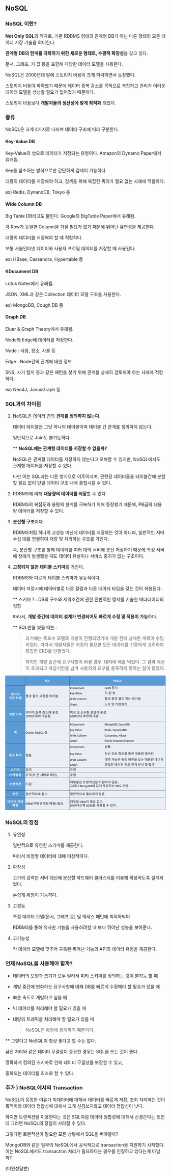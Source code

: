 ## NoSQL

### NoSQL 이란?

**Not Only SQL**의 약자로, 기존 RDBMS 형태의 관계형 DB가 아닌 다른 형태의 모든 데이터 저장 기술을 의미한다. 

**관계형 DB의 한계를 극복하기 위한 새로운 형태로, 수평적 확장성**을 갖고 있다.

문서, 그래프, 키 값 등을 포함해 다양한 데이터 모델을 사용한다. 

NoSQL은 2000년대 말에 스토리지 비용이 크게 하락하면서 등장했다.

스토리지 비용이 하락했기 때문에 데이터 중복 감소를 목적으로 복잡하고 관리가 어려운 데이터 모델을 생성할 필요가 없어졌기 때문이다.

스토리지 비용보다 **개발자들의 생산성에 맞게 최적화** 되었다.

### 종류

NoSQL은 크게 4가지로 나뉘며 데이터 구조에 따라 구분한다. 

#### Key-Value DB

Key-Value의 쌍으로 데이터가 저장되는 유형이다. Amazon의 Dynamo Paper에서 유래됨.

Key를 참조하는 방식으로만 간단하게 검색이 가능하다. 

대량의 데이터를 저장해야 하고, 검색을 위해 복잡한 쿼리가 필요 없는 사례에 적합하다. 

ex) Redis, DynanoDB, Tokyo 등

#### Wide Column DB

Big Table DB라고도 불린다. Google의 BigTable Paper에서 유래됨.

각 Row가 동일한 Column을 가질 필요가 없기 때문에 뛰어난 유연성을 제공한다. 

대량의 데이터를 저장해야 할 때 적합하다.

보통 사물인터넷 데이터와 사용자 프로필 데이터를 저장할 때 사용된다. 

ex) HBase, Cassandra, Hypertable 등

#### KDocument DB

Lotus Notes에서 유래됨.

JSON, XML과 같은 Collection 데이터 모델 구조를 사용한다. 

ex) MongoDB, Cough DB 등

#### Graph DB

Eluer & Graph Theory에서 유래됨.

Node와 Edge에 데이터를 저장한다.

Node : 사람, 장소, 사물 등

Edge : Node간의 관계에 대한 정보 

SNS, 사기 탐지 등과 같은 패턴을 찾기 위해 관계를 상세히 검토해야 하는 사례에 적합하다. 

ex) Neo4J,  JanusGraph 등 

### SQL과의 차이점

1. NoSQL은 데이터 간의 **관계를 정의하지 않는다**. 

   데이터 테이블은 그냥 하나의 테이블이며 테이블 간 관계를 정의하지 않는다.

   일반적으로 Join도 불가능하다. 

   ** **NoSQL에는 관계형 데이터를 저장할 수 없을까?**

   NoSQL은 관계형 데이터를 저장하지 않는다고 오해할 수 있지만, NoSQL에서도 관계형 데이터를 저장할 수 있다. 

   다만 이는 SQL과는 다른 방식으로 이루어지며, 관련된 데이터들을 테이블간에 분할 할 필요 없이 단일 데이터 구조 내에 중첩시킬 수 있다. 

2. RDBMS에 비해 **대용량의 데이터를 저장**할 수 있다. 

   RDBMS의 복잡도와 용량의 한계를 극복하기 위해 등장했기 때문에, PB급의 대용량 데이터를 저장할 수 있다.

3. **분산형 구조**이다.

   RDBMS처럼 하나의 고성능 머신에 데이터를 저장하는 것이 아니라, 일반적인 서버 수십 대를 연결하여 저장 및 처리하는 구조를 가진다.

   즉, 분산형 구조를 통해 데이터를 여러 대의 서버에 분산 저장하기 때문에 특정 서버에 장애가 발생했을 때도 데이터 유실이나 서비스 중지가 없는 구조이다. 

4. **고정되지 않은 테이블 스키마**를 가진다.

   RDBMS와 다르게 테이블 스키마가 유동적이다. 

   데이터 저장시에 데이터별로 다른 컬럼과 다른 데이터 타입을 갖는 것이 허용된다. 

   ** 스키마 ? : DB의 구조와 제약조건에 관한 전반적인 명세를 기술한 메타데이터의 집합

   따라서, **개발 중간에 데이터 설계가 변경되어도 빠르게 수정 및 적용이 가능**하다. 

   ** SQL만을 썼을 때는..

   >과거에는 폭포수 모델로 개발이 진행되었기에 개발 전에 상세한 계획이 수립되었다. 따라서 개발자들은 저장이 필요한 모든 데이터를 신중하게 고려하여 복잡한 ERD를 만들었다. 
   >
   >하지만 개발 중간에 요구사항이 바뀔 경우, 대처에 애를 먹었다. 그 결과 예산이 초과되고 마감기한을 넘겨 사용자의 요구를 충족하지 못하는 일이 많았다.



![image-20211011184711850](..\images\NoSQL_1.png)

### NoSQL의 장점

1. 유연성

   일반적으로 유연한 스키마를 제공한다.

   따라서 비정형 데이터에 대해 이상적이다.

2. 확장성

   고가의 강력한 서버 대신에 분산형 하드웨어 클러스터를 이용해 확장하도록 설계되었다.

   손쉽게 확장이 가능하다. 

3. 고성능

   특정 데이터 모델(문서, 그래프 등) 및 액세스 패턴에 최적화되어 

   RDBMS를 통해 유사한 기능을 사용하려할 때 보다 뛰어난 성능을 보여준다. 

4. 고기능성

   각 데이터 모델에 맞추어 구축된 뛰어난 기능의 API와 데이터 유형을 제공한다.

### 언제 NoSQL을 사용해야 할까?

- 데이터의 모양과 크기가 모두 달라서 미리 스키마를 정의하는 것이 불가능 할 때

- 개발 중간에 변화하는 요구사항에 대해 DB를 빠르게 수정해야 할 필요가 있을 때

- 빠른 속도로 개발하고 싶을 때

- 빅 데이터를 처리해야 할 필요가 있을 때

- 대량의 트래픽을 처리해야 할 필요가 있을 때

  >  NoSQL은 확장에 용이하기 때문이다. 



** 그렇다고 NoSQL이 항상 좋다고 할 수는 없다.

금전 처리와 같은 데이터 무결성이 중요한 경우는 SQL을 쓰는 것이 좋다.

명확하게 정의된 스키마로 인해 데이터 무결성를 보장할 수 있고,

중복되는 데이터를 최소화 할 수 있다.



### 추가 ) NoSQL에서의 Transaction 

NoSQL이 등장한 이유가 빅데이터에 대해서 데이터를 빠르게 저장, 조회 처리하는 것이 목적이라 데이터 정합성에 대해서 크게 신경쓰지않고 데이터 정합성이 낮다. 

하지만 트랜잭션을 이용한다는 것은 SQL처럼 데이터 정합성에 대해서 신경쓴다는 뜻인데 그러면 NoSQL의 장점이 사라질 수 있다.

그렇다면 트랜잭션이 필요한 모든 상황에서 SQL을 써야할까?

MongoDB와 같은 일부의 NoSQL에서 공식적으로 transaction을 지원하기 시작했다. 이는 NoSQL에서도 transaction 처리가 필요하다는 경우를 인정하고 있다는게 아닐까?

(미완성답변)
